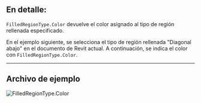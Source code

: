 ## En detalle:
`FilledRegionType.Color` devuelve el color asignado al tipo de región rellenada especificado.

En el ejemplo siguiente, se selecciona el tipo de región rellenada "Diagonal abajo" en el documento de Revit actual. A continuación, se indica el color con `FilledRegionType.Color`.

___
## Archivo de ejemplo

![FilledRegionType.Color](./Revit.Elements.FilledRegionType.Color_img.jpg)
